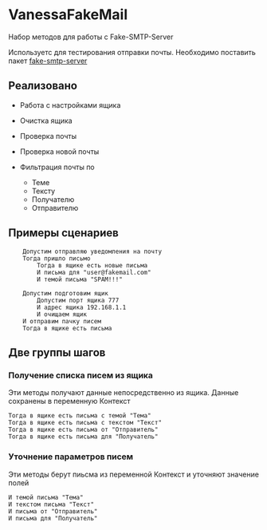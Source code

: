 # VanessaFakeMail
Набор методов для работы с Fake-SMTP-Server

Используетс для тестирования отправки почты. Необходимо поставить пакет [fake-smtp-server](https://www.npmjs.com/package/fake-smtp-server)

## Реализовано

* Работа с настройками ящика
* Очистка ящика
* Проверка почты
* Проверка новой почты
* Фильтрация почты по
  
  + Теме
  + Тексту
  + Получателю
  + Отправителю

## Примеры сценариев

```
    Допустим отправляю уведомления на почту
    Тогда пришло письмо
        Тогда в ящике есть новые письма
        И письма для "user@fakemail.com"
        И темой письма "SPAM!!!"
```

```
    Допустим подготовим ящик
        Допустим порт ящика 777
        И адрес ящика 192.168.1.1
        И очищаем ящик
    И отправим пачку писем
    Тогда в ящике есть письма
```

## Две группы шагов

### Получение списка писем из ящика

Эти методы получают данные непосредственно из ящика. Данные сохранены в переменную Контекст

```
Тогда в ящике есть письма с темой "Тема"
Тогда в ящике есть письма с текстом "Текст"
Тогда в ящике есть письма от "Отправитель"
Тогда в ящике есть письма для "Получатель"
```

### Уточнение параметров писем

Эти методы берут пиьсма из переменной Контекст и уточняют значение полей

```
И темой письма "Тема"
И текстом письма "Текст"
И письма от "Отправитель"
И письма для "Получатель"
```
